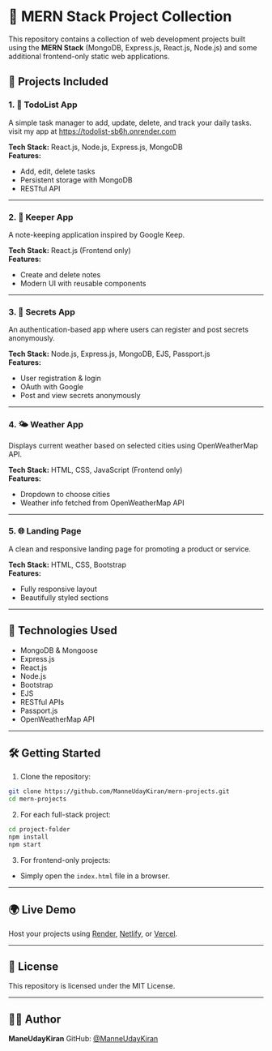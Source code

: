 
# 🚀 MERN Stack Project Collection

This repository contains a collection of web development projects built using the **MERN Stack** (MongoDB, Express.js, React.js, Node.js) and some additional frontend-only static web applications.

## 📁 Projects Included

### 1. 📝 TodoList App
A simple task manager to add, update, delete, and track your daily tasks.
visit my app at https://todolist-sb6h.onrender.com

**Tech Stack:** React.js, Node.js, Express.js, MongoDB  
**Features:**
- Add, edit, delete tasks
- Persistent storage with MongoDB
- RESTful API

---

### 2. 🧠 Keeper App
A note-keeping application inspired by Google Keep.

**Tech Stack:** React.js (Frontend only)  
**Features:**
- Create and delete notes
- Modern UI with reusable components

---

### 3. 🔐 Secrets App
An authentication-based app where users can register and post secrets anonymously.

**Tech Stack:** Node.js, Express.js, MongoDB, EJS, Passport.js  
**Features:**
- User registration & login
- OAuth with Google
- Post and view secrets anonymously

---

### 4. 🌤️ Weather App
Displays current weather based on selected cities using OpenWeatherMap API.

**Tech Stack:** HTML, CSS, JavaScript (Frontend only)  
**Features:**
- Dropdown to choose cities
- Weather info fetched from OpenWeatherMap API

---

### 5. 🌐 Landing Page
A clean and responsive landing page for promoting a product or service.

**Tech Stack:** HTML, CSS, Bootstrap  
**Features:**
- Fully responsive layout
- Beautifully styled sections

---

## 🧰 Technologies Used

- MongoDB & Mongoose
- Express.js
- React.js
- Node.js
- Bootstrap
- EJS
- RESTful APIs
- Passport.js
- OpenWeatherMap API

---

## 🛠️ Getting Started

1. Clone the repository:
```bash
git clone https://github.com/ManneUdayKiran/mern-projects.git
cd mern-projects
````

2. For each full-stack project:

```bash
cd project-folder
npm install
npm start
```

3. For frontend-only projects:

* Simply open the `index.html` file in a browser.

---

## 🌍 Live Demo

Host your projects using [Render](https://render.com), [Netlify](https://netlify.com), or [Vercel](https://vercel.com).

---

## 📄 License

This repository is licensed under the MIT License.

---

## 🙋‍♂️ Author

**ManeUdayKiran**
GitHub: [@ManneUdayKiran](https://github.com/ManneUdayKiran)


